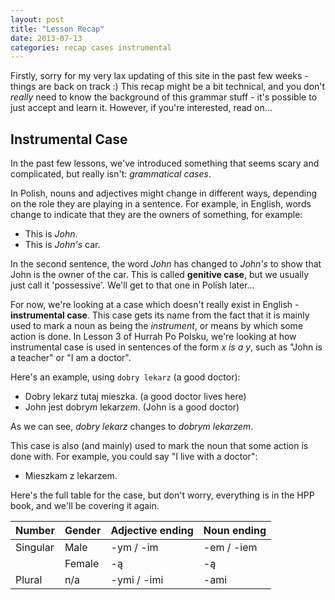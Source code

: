 ```yaml
---
layout: post
title: "Lesson Recap"
date: 2013-07-13
categories: recap cases instrumental
---
```


Firstly, sorry for my very lax updating of this site in the past few weeks - things are back on track :) This recap might be a bit technical, and you don't *really* need to know the background of this grammar stuff - it's possible to just accept and learn it. However, if you're interested, read on...

Instrumental Case
-----------------

In the past few lessons, we've introduced something that seems scary and complicated, but really isn't: *grammatical cases*.

In Polish, nouns and adjectives might change in different ways, depending on the role they are playing in a sentence. For example, in English, words change to indicate that they are the owners of something, for example:

- This is *John*.
- This is *John's* car.

In the second sentence, the word *John* has changed to *John's* to show that John is the owner of the car. This is called **genitive case**, but we usually just call it 'possessive'. We'll get to that one in Polish later...

For now, we're looking at a case which doesn't really exist in English - **instrumental case**. This case gets its name from the fact that it is mainly used to mark a noun as being the *instrument*, or means by which some action is done. In Lesson 3 of Hurrah Po Polsku, we're looking at how instrumental case is used in sentences of the form *x is a y*, such as "John is a teacher" or "I am a doctor".

Here's an example, using `dobry lekarz` (a good doctor):

- Dobry lekarz tutaj mieszka. (a good doctor lives here)
- John jest dobry*m* lekarz*em*. (John is a good doctor)

As we can see, *dobry lekarz* changes to *dobrym lekarzem*.

This case is also (and mainly) used to mark the noun that some action is done with. For example, you could say "I live with a doctor":

- Mieszkam z lekarzem.

Here's the full table for the case, but don't worry, everything is in the HPP book, and we'll be covering it again.

| Number   | Gender | Adjective ending | Noun ending |
| -------- | ------ | ---------------- | ----------- |
| Singular | Male   | -ym / -im        | -em / -iem  |
|          | Female | -ą               | -ą          |
| Plural   | n/a    | -ymi / -imi      | -ami        |
